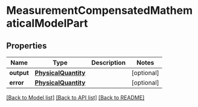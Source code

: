 # MeasurementCompensatedMathematicalModelPart

## Properties
Name | Type | Description | Notes
------------ | ------------- | ------------- | -------------
**output** | [**PhysicalQuantity**](PhysicalQuantity.md) |  | [optional] 
**error** | [**PhysicalQuantity**](PhysicalQuantity.md) |  | [optional] 

[[Back to Model list]](../README.md#documentation-for-models) [[Back to API list]](../README.md#documentation-for-api-endpoints) [[Back to README]](../README.md)

